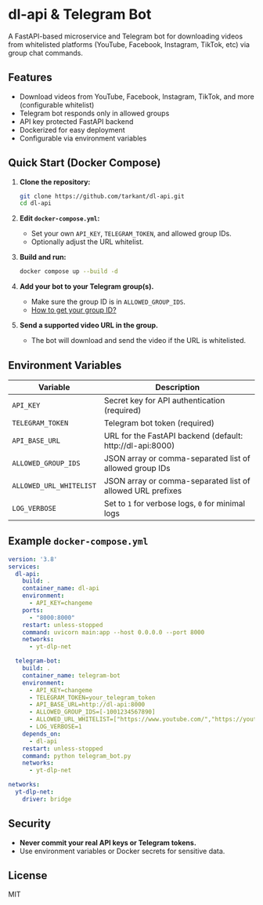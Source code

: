 # dl-api & Telegram Bot

A FastAPI-based microservice and Telegram bot for downloading videos from whitelisted platforms (YouTube, Facebook, Instagram, TikTok, etc) via group chat commands.

## Features
- Download videos from YouTube, Facebook, Instagram, TikTok, and more (configurable whitelist)
- Telegram bot responds only in allowed groups
- API key protected FastAPI backend
- Dockerized for easy deployment
- Configurable via environment variables

## Quick Start (Docker Compose)

1. **Clone the repository:**
   ```sh
   git clone https://github.com/tarkant/dl-api.git
   cd dl-api
   ```

2. **Edit `docker-compose.yml`:**
   - Set your own `API_KEY`, `TELEGRAM_TOKEN`, and allowed group IDs.
   - Optionally adjust the URL whitelist.

3. **Build and run:**
   ```sh
   docker compose up --build -d
   ```

4. **Add your bot to your Telegram group(s).**
   - Make sure the group ID is in `ALLOWED_GROUP_IDS`.
   - [How to get your group ID?](https://stackoverflow.com/a/32572159)

5. **Send a supported video URL in the group.**
   - The bot will download and send the video if the URL is whitelisted.

## Environment Variables

| Variable                | Description                                                      |
|------------------------ |------------------------------------------------------------------|
| `API_KEY`               | Secret key for API authentication (required)                     |
| `TELEGRAM_TOKEN`        | Telegram bot token (required)                                     |
| `API_BASE_URL`          | URL for the FastAPI backend (default: http://dl-api:8000)    |
| `ALLOWED_GROUP_IDS`     | JSON array or comma-separated list of allowed group IDs           |
| `ALLOWED_URL_WHITELIST` | JSON array or comma-separated list of allowed URL prefixes        |
| `LOG_VERBOSE`           | Set to `1` for verbose logs, `0` for minimal logs                |

## Example `docker-compose.yml`

```yaml
version: '3.8'
services:
  dl-api:
    build: .
    container_name: dl-api
    environment:
      - API_KEY=changeme
    ports:
      - "8000:8000"
    restart: unless-stopped
    command: uvicorn main:app --host 0.0.0.0 --port 8000
    networks:
      - yt-dlp-net

  telegram-bot:
    build: .
    container_name: telegram-bot
    environment:
      - API_KEY=changeme
      - TELEGRAM_TOKEN=your_telegram_token
      - API_BASE_URL=http://dl-api:8000
      - ALLOWED_GROUP_IDS=[-1001234567890]
      - ALLOWED_URL_WHITELIST=["https://www.youtube.com/","https://youtu.be/","https://music.youtube.com/","https://www.facebook.com/","https://fb.watch/","https://www.instagram.com/","https://www.tiktok.com/"]
      - LOG_VERBOSE=1
    depends_on:
      - dl-api
    restart: unless-stopped
    command: python telegram_bot.py
    networks:
      - yt-dlp-net

networks:
  yt-dlp-net:
    driver: bridge
```

## Security
- **Never commit your real API keys or Telegram tokens.**
- Use environment variables or Docker secrets for sensitive data.

## License
MIT
